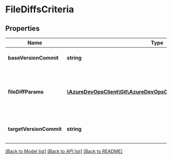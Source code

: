 # FileDiffsCriteria

## Properties
Name | Type | Description | Notes
------------ | ------------- | ------------- | -------------
**baseVersionCommit** | **string** | Commit ID of the base version | [optional] 
**fileDiffParams** | [**\AzureDevOpsClient\Git\AzureDevOpsClient\Git\Model\FileDiffParams[]**](FileDiffParams.md) | List of parameters for each of the files for which we need to get the file diff | [optional] 
**targetVersionCommit** | **string** | Commit ID of the target version | [optional] 

[[Back to Model list]](../README.md#documentation-for-models) [[Back to API list]](../README.md#documentation-for-api-endpoints) [[Back to README]](../README.md)


